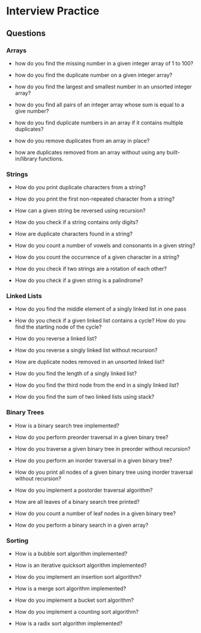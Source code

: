 # Interview Practice

## Questions


### Arrays

- how do you find the missing number in a given integer array of 1 to 100?

- how do you find the duplicate number on a given integer array?

- how do you find the largest and smallest number in an unsorted integer array?

- how do you find all pairs of an integer array whose sum is equal to a give number?

- how do you find duplicate numbers in an array if it contains multiple duplicates?

- how do you remove duplicates from an array in place?

- how are duplicates removed from an array without using any built-in/library functions.

### Strings

- How do you print duplicate characters from a string?

- How do you print the first non-repeated character from a string?

- How can a given string be reversed using recursion?

- How do you check if a string contains only digits?

- How are duplicate characters found in a string?

- How do you count a number of vowels and consonants in a given string?

- How do you count the occurrence of a given character in a string?

- How do you check if two strings are a rotation of each other?

- How do you check if a given string is a palindrome?

### Linked Lists

- How do you find the middle element of a singly linked list in one pass

- How do you check if a given linked list contains a cycle? How do you find the starting node of the cycle?

- How do you reverse a linked list?

- How do you reverse a singly linked list without recursion?

- How are duplicate nodes removed in an unsorted linked list?

- How do you find the length of a singly linked list?

- How do you find the third node from the end in a singly linked list?

- How do you find the sum of two linked lists using stack?

### Binary Trees

- How is a binary search tree implemented?

- How do you perform preorder traversal in a given binary tree?

- How do you traverse a given binary tree in preorder without recursion?

- How do you perform an inorder traversal in a given binary tree?

- How do you print all nodes of a given binary tree using inorder traversal without recursion?

- How do you implement a postorder traversal algorithm?

- How are all leaves of a binary search tree printed?

- How do you count a number of leaf nodes in a given binary tree?

- How do you perform a binary search in a given array?

### Sorting

- How is a bubble sort algorithm implemented?

- How is an iterative quicksort algorithm implemented?

- How do you implement an insertion sort algorithm?

- How is a merge sort algorithm implemented?

- How do you implement a bucket sort algorithm?

- How do you implement a counting sort algorithm?

- How is a radix sort algorithm implemented?
